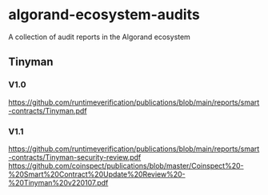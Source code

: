 # algorand-ecosystem-audits
A collection of audit reports in the Algorand ecosystem


## Tinyman

### V1.0
https://github.com/runtimeverification/publications/blob/main/reports/smart-contracts/Tinyman.pdf

### V1.1
https://github.com/runtimeverification/publications/blob/main/reports/smart-contracts/Tinyman-security-review.pdf
https://github.com/coinspect/publications/blob/master/Coinspect%20-%20Smart%20Contract%20Update%20Review%20-%20Tinyman%20v220107.pdf
